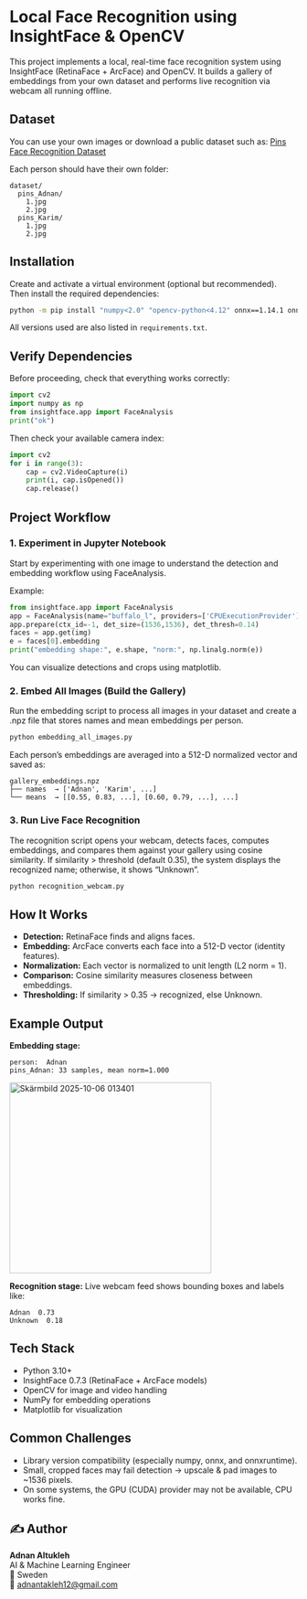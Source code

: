 # Local Face Recognition using InsightFace & OpenCV

This project implements a local, real-time face recognition system using InsightFace (RetinaFace + ArcFace) and OpenCV.
It builds a gallery of embeddings from your own dataset and performs live recognition via webcam all running offline.

## Dataset

You can use your own images or download a public dataset such as:
 [Pins Face Recognition Dataset](https://www.kaggle.com/datasets/hereisburak/pins-face-recognition/data)

Each person should have their own folder:

```
dataset/
  pins_Adnan/
    1.jpg
    2.jpg
  pins_Karim/
    1.jpg
    2.jpg
```

## Installation

Create and activate a virtual environment (optional but recommended).
Then install the required dependencies:

```bash
python -m pip install "numpy<2.0" "opencv-python<4.12" onnx==1.14.1 onnxruntime==1.17.3 insightface==0.7.3 matplotlib
```

All versions used are also listed in `requirements.txt`.

##  Verify Dependencies

Before proceeding, check that everything works correctly:

```python
import cv2
import numpy as np
from insightface.app import FaceAnalysis
print("ok")
```

Then check your available camera index:

```python
import cv2
for i in range(3):
    cap = cv2.VideoCapture(i)
    print(i, cap.isOpened())
    cap.release()
```

## Project Workflow

### 1. Experiment in Jupyter Notebook
Start by experimenting with one image to understand the detection and embedding workflow using FaceAnalysis.

Example:

```python
from insightface.app import FaceAnalysis
app = FaceAnalysis(name="buffalo_l", providers=['CPUExecutionProvider'])
app.prepare(ctx_id=-1, det_size=(1536,1536), det_thresh=0.14)
faces = app.get(img)
e = faces[0].embedding
print("embedding shape:", e.shape, "norm:", np.linalg.norm(e))
```

You can visualize detections and crops using matplotlib.

### 2. Embed All Images (Build the Gallery)
Run the embedding script to process all images in your dataset and create a .npz file that stores names and mean embeddings per person.

```bash
python embedding_all_images.py
```

Each person’s embeddings are averaged into a 512-D normalized vector and saved as:

```
gallery_embeddings.npz
├── names  → ['Adnan', 'Karim', ...]
└── means  → [[0.55, 0.83, ...], [0.60, 0.79, ...], ...]
```

### 3. Run Live Face Recognition
The recognition script opens your webcam, detects faces, computes embeddings, and compares them against your gallery using cosine similarity.
If similarity > threshold (default 0.35), the system displays the recognized name; otherwise, it shows “Unknown”.

```bash
python recognition_webcam.py
```

## How It Works

- **Detection:** RetinaFace finds and aligns faces.
- **Embedding:** ArcFace converts each face into a 512-D vector (identity features).
- **Normalization:** Each vector is normalized to unit length (L2 norm = 1).
- **Comparison:** Cosine similarity measures closeness between embeddings.
- **Thresholding:** If similarity > 0.35 → recognized, else Unknown.

##  Example Output

**Embedding stage:**

```
person:  Adnan
pins_Adnan: 33 samples, mean norm=1.000
```
<img width="353" height="334" alt="Skärmbild 2025-10-06 013401" src="https://github.com/user-attachments/assets/929a4366-95f4-4238-add0-d530027f0af0" />

**Recognition stage:**
Live webcam feed shows bounding boxes and labels like:

```
Adnan  0.73
Unknown  0.18
```

## Tech Stack

- Python 3.10+
- InsightFace 0.7.3 (RetinaFace + ArcFace models)
- OpenCV for image and video handling
- NumPy for embedding operations
- Matplotlib for visualization

##  Common Challenges

- Library version compatibility (especially numpy, onnx, and onnxruntime).
- Small, cropped faces may fail detection → upscale & pad images to ~1536 pixels.
- On some systems, the GPU (CUDA) provider may not be available, CPU works fine.


## ✍️ Author

**Adnan Altukleh**  
AI & Machine Learning Engineer  
📍 Sweden  
📧 [adnantakleh12@gmail.com](mailto:adnantakleh12@gmail.com)
